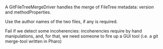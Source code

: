 A GitFileTreeMergeDriver handles the merge of FileTree metadata: version and methodProperties.

Use the author names of the two files, if any is required.

Fail if we detect some incoherencies: incoherencies require by hand manipulations, and, for that, we need someone to fire up a GUI tool (i.e. a git merge-tool written in Pharo)